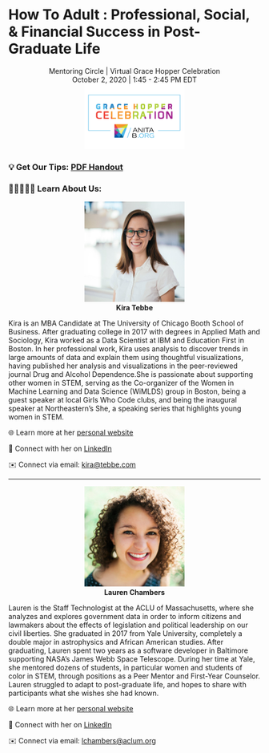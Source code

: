 # How To Adult : Professional, Social, & Financial Success in Post-Graduate Life
<div align="center">
Mentoring Circle  |  Virtual Grace Hopper Celebration<br>
October 2, 2020  |  1:45 - 2:45 PM EDT <br>
<img src="logo.jpg" width="200">
</div>

### 💡 Get Our Tips: [PDF Handout](https://drive.google.com/file/d/16RXBsbmR3y8aVe6NM1FUxbjpdlH6s24A/view?usp=sharing)

### 👩🏼👩🏽‍🦱 Learn About Us:
<div align="center">
<img src="kira_headshot.jpeg" width="200"><br>
<b>Kira Tebbe</b>
</div>

Kira is an MBA Candidate at The University of Chicago Booth School of Business. After graduating college in 2017 with degrees in Applied Math and Sociology, Kira worked as a Data Scientist at IBM and Education First in Boston. In her professional work, Kira uses analysis to discover trends in large amounts of data and explain them using thoughtful visualizations, having published her analysis and visualizations in the peer-reviewed journal ​Drug and Alcohol Dependence.​ She is passionate about supporting other women in STEM, serving as the Co-organizer of the ​Women in Machine Learning and Data Science (WiMLDS) group in Boston, being a guest speaker at local ​Girls Who Code clubs, and being the inaugural speaker at Northeastern’s ​She</Speaks>​, a speaking series that highlights young women in STEM.

🌐 Learn more at her [personal website](https://kiras-website.herokuapp.com/index.html)

🔗 Connect with her on [LinkedIn](https://www.linkedin.com/in/kiratebbe/)

✉️ Connect via email: [kira@tebbe.com](mailto:kira@tebbe.com)

---
<div align="center">
<img src="lauren_headshot.png" width="200"><br>
<b>Lauren Chambers</b>
</div>

Lauren is the Staff Technologist at the ACLU of Massachusetts, where she analyzes and explores government data in order to inform citizens and lawmakers about the effects of legislation and political leadership on our civil liberties. She graduated in 2017 from Yale University, completely a double major in astrophysics and African American studies. After graduating, Lauren spent two years as a software developer in Baltimore supporting NASA’s James Webb Space Telescope. During her time at Yale, she mentored dozens of students, in particular women and students of color in STEM, through positions as a Peer Mentor and First-Year Counselor. Lauren struggled to adapt to post-graduate life, and hopes to share with participants what she wishes she had known.


🌐 Learn more at her [personal website](https://laurenmarietta.github.io/)

🔗 Connect with her on [LinkedIn](https://www.linkedin.com/in/lauren-chambers-abbb91b0/)

✉️ Connect via email: [lchambers@aclum.org](mailto:lchambers@aclum.org)
